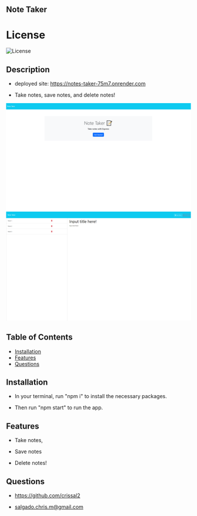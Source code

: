 ## Note Taker

  # License
  ![License](https://img.shields.io/badge/License-MIT-yellow.svg)
  
## Description

  - deployed site: https://notes-taker-75m7.onrender.com
  
  - Take notes, save notes, and delete notes!

  ![Webpage Preview](./public/assets/images/home-page.png)
  ![Webpage Preview](./public/assets/images/notes-page.png)
  
## Table of Contents
  
  - [Installation](#installation)
  - [Features](#features)
  - [Questions](#questions)
  
## Installation
  
  - In your terminal, run "npm i" to install the necessary packages.

  - Then run "npm start" to run the app.
  
## Features
  
 - Take notes,
 
 - Save notes
 
 - Delete notes!
  
## Questions
  
  - https://github.com/crissal2
  
  - salgado.chris.m@gmail.com
  
